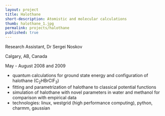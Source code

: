 ```yaml
---
layout: project
title: Halothane 
short-description: Atomistic and molecular calculations 
thumb: halothane_1.jpg 
permalink: projects/halothane
published: true
---
```


Research Assistant, Dr Sergei Noskov

Calgary, AB, Canada

May - August 2008 and 2009

- quantum calculations for ground state energy and configuration of halothane (C<sub>2</sub>HBrClF<sub>3</sub>)
- fitting and parametrization of halothane to classical potential functions
- simulation of halothane with novel parameters in water and methanol for comparison with empirical data
- technologies: linux, westgrid (high performance computing), python, charmm, gaussian

